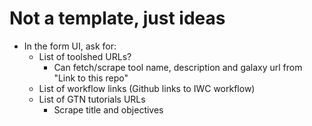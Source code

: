 # Not a template, just ideas

- In the form UI, ask for:
    - List of toolshed URLs?
      - Can fetch/scrape tool name, description and galaxy url from "Link to this repo"
    - List of workflow links (Github links to IWC workflow)
    - List of GTN tutorials URLs
        - Scrape title and objectives
